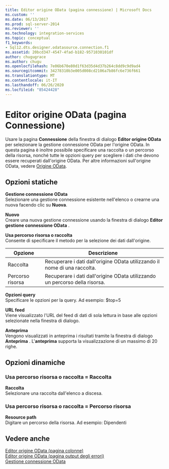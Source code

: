 ```yaml
---
title: Editor origine OData (pagina connessione) | Microsoft Docs
ms.custom: ''
ms.date: 06/13/2017
ms.prod: sql-server-2014
ms.reviewer: ''
ms.technology: integration-services
ms.topic: conceptual
f1_keywords:
- Sql12.dts.designer.odatasource.connection.f1
ms.assetid: 20bcd347-4547-4fad-b182-9571030101df
author: chugugrace
ms.author: chugu
ms.openlocfilehash: 7e06b670e80d1f63d35d4d37b264c8dd9c9d9ad4
ms.sourcegitcommit: 34278310b3e005d008cd2106a7b86fc6e736f661
ms.translationtype: MT
ms.contentlocale: it-IT
ms.lasthandoff: 06/26/2020
ms.locfileid: "85424428"
---
```

# <a name="odata-source-editor-connection-page"></a>Editor origine OData (pagina Connessione)
  Usare la pagina **Connessione** della finestra di dialogo **Editor origine OData** per selezionare la gestione connessione OData per l'origine OData. In questa pagina è inoltre possibile specificare una raccolta o un percorso della risorsa, nonché tutte le opzioni query per scegliere i dati che devono essere recuperati dall'origine OData. Per altre informazioni sull'origine OData, vedere [Origine OData](data-flow/odata-source.md).  
  
## <a name="static-options"></a>Opzioni statiche  
 **Gestione connessione OData**  
 Selezionare una gestione connessione esistente nell'elenco o crearne una nuova facendo clic su **Nuova**.  
  
 **Nuovo**  
 Creare una nuova gestione connessione usando la finestra di dialogo **Editor gestione connessione OData** .  
  
 **Usa percorso risorsa o raccolta**  
 Consente di specificare il metodo per la selezione dei dati dall'origine.  
  
|Opzione|Descrizione|  
|------------|-----------------|  
|Raccolta|Recuperare i dati dall'origine OData utilizzando il nome di una raccolta.|  
|Percorso risorsa|Recuperare i dati dall'origine OData utilizzando un percorso della risorsa.|  
  
 **Opzioni query**  
 Specificare le opzioni per la query.  Ad esempio: $top=5  
  
 **URL feed**  
 Viene visualizzato l'URL del feed di dati di sola lettura in base alle opzioni selezionate nella finestra di dialogo.  
  
 **Anteprima**  
 Vengono visualizzati in anteprima i risultati tramite la finestra di dialogo **Anteprima** . L'**anteprima** supporta la visualizzazione di un massimo di 20 righe.  
  
## <a name="dynamic-options"></a>Opzioni dinamiche  
  
### <a name="use-collection-or-resource-path--collection"></a>Usa percorso risorsa o raccolta = Raccolta  
 **Raccolta**  
 Selezionare una raccolta dall'elenco a discesa.  
  
### <a name="use-collection-or-resource-path--resource-path"></a>Usa percorso risorsa o raccolta = Percorso risorsa  
 **Resource path**  
 Digitare un percorso della risorsa. Ad esempio: Dipendenti  
  
## <a name="see-also"></a>Vedere anche  
 [Editor origine OData &#40;pagina colonne&#41;](../../2014/integration-services/odata-source-editor-columns-page.md)   
 [Editor origine OData &#40;pagina output degli errori&#41;](../../2014/integration-services/odata-source-editor-error-output-page.md)   
 [Gestione connessione OData](connection-manager/odata-connection-manager.md)  
  
  
